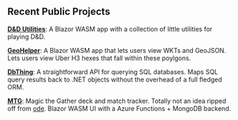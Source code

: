 ## Recent Public Projects  
**[D&D Utilities](https://github.com/jamesw98/dnd-utils)**: A Blazor WASM app with a collection of little utilities for playing D&D.

**[GeoHelper](https://github.com/jamesw98/GeoHelper)**: A Blazor WASM app that lets users view WKTs and GeoJSON. Lets users view Uber H3 hexes that fall within these poylgons. 

**[DbThing](https://github.com/jamesw98/DbThing)**: A straightforward API for querying SQL databases. Maps SQL query results back to .NET objects without the overhead of a full fledged ORM. 

**[MTG](https://github.com/jamesw98/MTG)**: Magic the Gather deck and match tracker. Totally not an idea ripped off from [ode](https://github.com/odevine/edh-tracker). Blazor WASM UI with a Azure Functions + MongoDB backend. 
